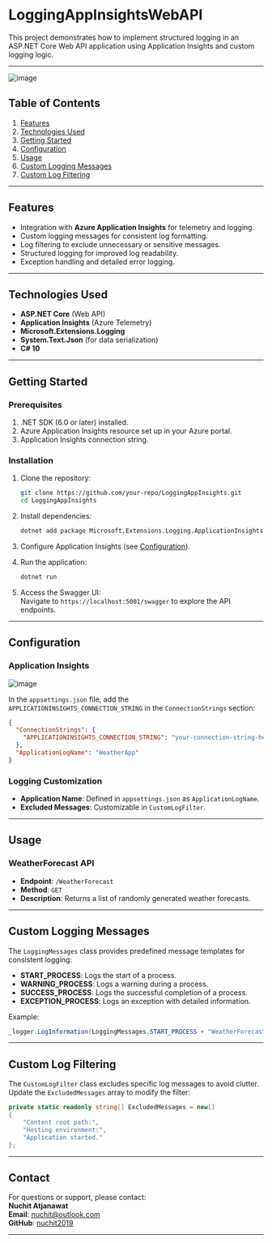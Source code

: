 
# LoggingAppInsightsWebAPI

This project demonstrates how to implement structured logging in an ASP.NET Core Web API application using Application Insights and custom logging logic. 

---
![image](https://github.com/user-attachments/assets/c91f1e5f-c618-4827-88a1-368f51a329e2)


## Table of Contents

1. [Features](#features)  
2. [Technologies Used](#technologies-used)  
3. [Getting Started](#getting-started)  
4. [Configuration](#configuration)  
5. [Usage](#usage)  
6. [Custom Logging Messages](#custom-logging-messages)  
7. [Custom Log Filtering](#custom-log-filtering)  

---

## Features

- Integration with **Azure Application Insights** for telemetry and logging.
- Custom logging messages for consistent log formatting.
- Log filtering to exclude unnecessary or sensitive messages.
- Structured logging for improved log readability.
- Exception handling and detailed error logging.

---

## Technologies Used

- **ASP.NET Core** (Web API)
- **Application Insights** (Azure Telemetry)
- **Microsoft.Extensions.Logging**
- **System.Text.Json** (for data serialization)
- **C# 10**

---

## Getting Started

### Prerequisites

1. .NET SDK (6.0 or later) installed.
2. Azure Application Insights resource set up in your Azure portal.
3. Application Insights connection string.

### Installation

1. Clone the repository:  
   ```bash
   git clone https://github.com/your-repo/LoggingAppInsights.git
   cd LoggingAppInsights
   ```

2. Install dependencies:  
   ```bash       
   dotnet add package Microsoft.Extensions.Logging.ApplicationInsights --version 2.22.0
   ```


3. Configure Application Insights (see [Configuration](#configuration)).

4. Run the application:  
   ```bash
   dotnet run
   ```

5. Access the Swagger UI:  
   Navigate to `https://localhost:5001/swagger` to explore the API endpoints.

---

## Configuration

### Application Insights

![image](https://github.com/user-attachments/assets/1a85c269-a2f1-47d2-a062-7118cea8d072)

In the `appsettings.json` file, add the `APPLICATIONINSIGHTS_CONNECTION_STRING` in the `ConnectionStrings` section:

```json
{
  "ConnectionStrings": {
    "APPLICATIONINSIGHTS_CONNECTION_STRING": "your-connection-string-here"
  },
  "ApplicationLogName": "WeatherApp"
}
```

### Logging Customization

- **Application Name**: Defined in `appsettings.json` as `ApplicationLogName`.
- **Excluded Messages**: Customizable in `CustomLogFilter`.

---

## Usage

### WeatherForecast API

- **Endpoint**: `/WeatherForecast`
- **Method**: `GET`
- **Description**: Returns a list of randomly generated weather forecasts.

---

## Custom Logging Messages

The `LoggingMessages` class provides predefined message templates for consistent logging:

- **START_PROCESS**: Logs the start of a process.  
- **WARNING_PROCESS**: Logs a warning during a process.  
- **SUCCESS_PROCESS**: Logs the successful completion of a process.  
- **EXCEPTION_PROCESS**: Logs an exception with detailed information.  

Example:
```csharp
_logger.LogInformation(LoggingMessages.START_PROCESS + "WeatherForecast Request started.");
```

---

## Custom Log Filtering

The `CustomLogFilter` class excludes specific log messages to avoid clutter. Update the `ExcludedMessages` array to modify the filter:

```csharp
private static readonly string[] ExcludedMessages = new[]
{
    "Content root path:",
    "Hosting environment:",
    "Application started."
};
```

---

## Contact

For questions or support, please contact:  
**Nuchit Atjanawat**  
**Email**: nuchit@outlook.com  
**GitHub**: [nuchit2019](https://github.com/nuchit2019)

--- 
 
